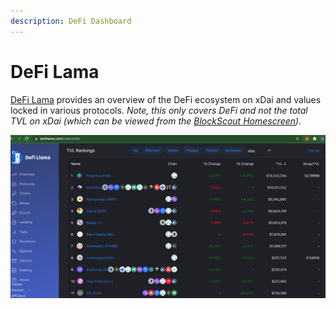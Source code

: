 ```yaml
---
description: DeFi Dashboard
---
```


# DeFi Lama

[DeFi Lama](https://defillama.com/chain/xDai) provides an overview of the DeFi ecosystem on xDai and values locked in various protocols. _Note, this only covers DeFi and not the total TVL on xDai (which can be viewed from the_ [_BlockScout Homescreen_](https://blockscout.com/xdai/mainnet/)_)._

![DeFi Lama Rankings September 2021](../../.gitbook/assets/defilama.png)

